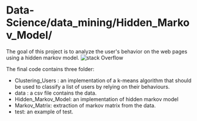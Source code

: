 # Data-Science/data_mining/Hidden_Markov_Model/

The goal of this project  is to analyze the user's behavior on the web pages  using a hidden markov model. 
![stack Overflow](https://github.com/Anisou20/Data-Science/data_mining/Hidden_Markov_Model/3335576520-HMM.png)



The final code  contains three folder:

*  Clustering_Users : an implementation of a k-means algorithm that should be used to classify a list of users by relying on their behaviours.
*  data : a csv file contains the data. 
*  Hidden_Markov_Model: an implementation of hidden markov model 
*  Markov_Matrix: extraction of markov matrix from the data. 
*  test: an example of test.
